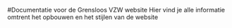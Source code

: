 #Documentatie voor de Grensloos VZW website
Hier vind je alle informatie omtrent het opbouwen en het stijlen van de website

